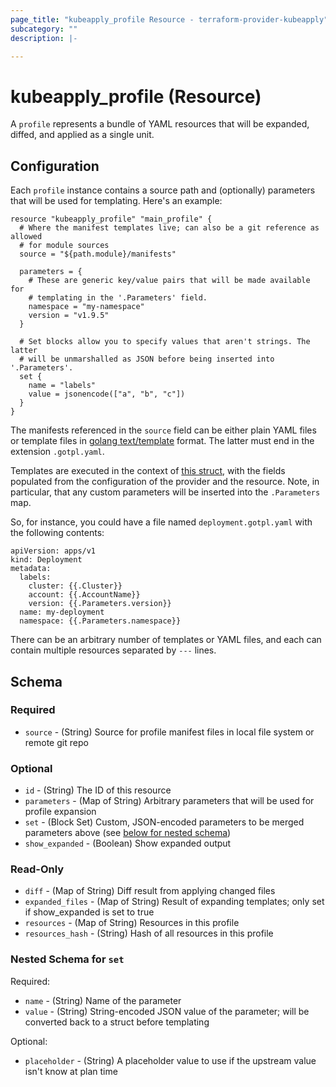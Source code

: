 ```yaml
---
page_title: "kubeapply_profile Resource - terraform-provider-kubeapply"
subcategory: ""
description: |-

---
```


# kubeapply_profile (Resource)

A `profile` represents a bundle of YAML resources that will be expanded, diffed, and applied
as a single unit.

## Configuration

Each `profile` instance contains a source path and (optionally) parameters that will be used
for templating. Here's an example:

```hcl
resource "kubeapply_profile" "main_profile" {
  # Where the manifest templates live; can also be a git reference as allowed
  # for module sources
  source = "${path.module}/manifests"

  parameters = {
    # These are generic key/value pairs that will be made available for
    # templating in the '.Parameters' field.
    namespace = "my-namespace"
    version = "v1.9.5"
  }

  # Set blocks allow you to specify values that aren't strings. The latter
  # will be unmarshalled as JSON before being inserted into '.Parameters'.
  set {
    name = "labels"
    value = jsonencode(["a", "b", "c"])
  }
}
```

The manifests referenced in the `source` field can be either plain YAML files or template
files in [golang text/template](https://golang.org/pkg/text/template/) format. The latter must end
in the extension `.gotpl.yaml`.

Templates are executed in the context of
[this struct](https://github.com/segmentio/terraform-provider-kubeapply/blob/main/pkg/cluster/config.go#L12),
with the fields populated from the configuration of the provider and the resource. Note, in
particular, that any custom parameters will be inserted into the `.Parameters` map.

So, for instance, you could have a file named `deployment.gotpl.yaml` with the following contents:

```
apiVersion: apps/v1
kind: Deployment
metadata:
  labels:
    cluster: {{.Cluster}}
    account: {{.AccountName}}
    version: {{.Parameters.version}}
  name: my-deployment
  namespace: {{.Parameters.namespace}}
```

There can be an arbitrary number of templates or YAML files, and each can contain multiple resources
separated by `---` lines.

## Schema

### Required

- `source` - (String) Source for profile manifest files in local file system or remote git repo

### Optional

- `id` - (String) The ID of this resource
- `parameters` - (Map of String) Arbitrary parameters that will be used for profile expansion
- `set` - (Block Set) Custom, JSON-encoded parameters to be merged parameters above (see [below for nested schema](#nestedblock--set))
- `show_expanded` - (Boolean) Show expanded output

### Read-Only

- `diff` - (Map of String) Diff result from applying changed files
- `expanded_files` - (Map of String) Result of expanding templates; only set if show_expanded is set to true
- `resources` - (Map of String) Resources in this profile
- `resources_hash` - (String) Hash of all resources in this profile

<a id="nestedblock--set"></a>
### Nested Schema for `set`

Required:

- `name` - (String) Name of the parameter
- `value` - (String) String-encoded JSON value of the parameter; will be converted back to a struct before templating

Optional:

- `placeholder` - (String) A placeholder value to use if the upstream value isn't know at plan time
